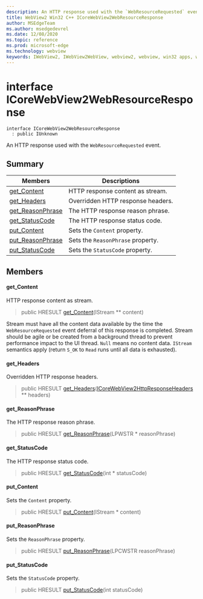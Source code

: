 ```yaml
---
description: An HTTP response used with the `WebResourceRequested` event.
title: WebView2 Win32 C++ ICoreWebView2WebResourceResponse
author: MSEdgeTeam
ms.author: msedgedevrel
ms.date: 12/08/2020
ms.topic: reference
ms.prod: microsoft-edge
ms.technology: webview
keywords: IWebView2, IWebView2WebView, webview2, webview, win32 apps, win32, edge, ICoreWebView2, ICoreWebView2Controller, browser control, edge html, ICoreWebView2WebResourceResponse
---
```


# interface ICoreWebView2WebResourceResponse 

```
interface ICoreWebView2WebResourceResponse
  : public IUnknown
```

An HTTP response used with the `WebResourceRequested` event.

## Summary

 Members                        | Descriptions
--------------------------------|---------------------------------------------
[get_Content](#get_content) | HTTP response content as stream.
[get_Headers](#get_headers) | Overridden HTTP response headers.
[get_ReasonPhrase](#get_reasonphrase) | The HTTP response reason phrase.
[get_StatusCode](#get_statuscode) | The HTTP response status code.
[put_Content](#put_content) | Sets the `Content` property.
[put_ReasonPhrase](#put_reasonphrase) | Sets the `ReasonPhrase` property.
[put_StatusCode](#put_statuscode) | Sets the `StatusCode` property.

## Members

#### get_Content 

HTTP response content as stream.

> public HRESULT [get_Content](#get_content)(IStream ** content)

Stream must have all the content data available by the time the `WebResourceRequested` event deferral of this response is completed. Stream should be agile or be created from a background thread to prevent performance impact to the UI thread. `Null` means no content data. `IStream` semantics apply (return `S_OK` to `Read` runs until all data is exhausted).

#### get_Headers 

Overridden HTTP response headers.

> public HRESULT [get_Headers](#get_headers)([ICoreWebView2HttpResponseHeaders](icorewebview2httpresponseheaders.md) ** headers)

#### get_ReasonPhrase 

The HTTP response reason phrase.

> public HRESULT [get_ReasonPhrase](#get_reasonphrase)(LPWSTR * reasonPhrase)

#### get_StatusCode 

The HTTP response status code.

> public HRESULT [get_StatusCode](#get_statuscode)(int * statusCode)

#### put_Content 

Sets the `Content` property.

> public HRESULT [put_Content](#put_content)(IStream * content)

#### put_ReasonPhrase 

Sets the `ReasonPhrase` property.

> public HRESULT [put_ReasonPhrase](#put_reasonphrase)(LPCWSTR reasonPhrase)

#### put_StatusCode 

Sets the `StatusCode` property.

> public HRESULT [put_StatusCode](#put_statuscode)(int statusCode)

